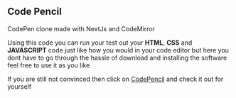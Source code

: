 ## Code Pencil

CodePen clone made with NextJs and CodeMirror

Using this code you can run your test out your **HTML**, **CSS** and **JAVASCRIPT** code just like how you would in your code editor but here you dont have to go through the hassle of download and installing the software feel free to use it as you like

If you are still not convinced then click on [CodePencil](https://minus-codepencile.vercel.app) and check it out for yourself
